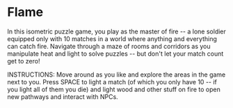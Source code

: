 # Flame
In this isometric puzzle game, you play as the master of fire -- a lone soldier equipped only with 10 matches in a world where anything and everything can catch fire. Navigate through a maze of rooms and corridors as you manipulate heat and light to solve puzzles -- but don't let your match count get to zero!

INSTRUCTIONS:
Move around as you like and explore the areas in the game next to you. Press SPACE to light a match (of which you only have 10 -- if you light all of them you die) and light wood and other stuff on fire to open new pathways and interact with NPCs.
